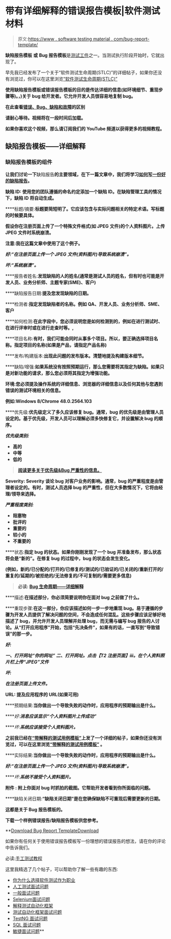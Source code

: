 # 带有详细解释的错误报告模板|软件测试材料

> 原文:[https://www . software testing material . com/bug-report-template/](https://www.softwaretestingmaterial.com/bug-report-template/)

**缺陷报告模板** **或** **Bug 报告模板**是[测试工件](https://www.softwaretestingmaterial.com/test-deliverables/)之一。当测试执行阶段开始时，它就出现了。

早先我已经发布了一个关于“软件测试生命周期(STLC)”的详细帖子，如果你还没有浏览过，你可以在这里浏览[“软件测试生命周期(STLC)”](https://www.softwaretestingmaterial.com/stlc-software-testing-life-cycle/)

**使用缺陷报告模板或错误报告模板的目的是传达详细的信息(如环境细节、重现步骤等)。，)关于 bug 给开发者。它允许开发人员很容易地复制 bug。**

**在此查看[错误、Bug、缺陷和故障](https://www.softwaretestingmaterial.com/difference-between-defect-bug-error-and-failure/)的区别**

**请耐心等待。视频将在一段时间后加载。**

**如果你喜欢这个视频，那么请订阅我们的 YouTube 频道以获得更多的视频教程。**

## ****缺陷报告模板——详细解释****

### ****缺陷报告模板的组件****

**让我们讨论一下**缺陷报告**的主要领域，在下一篇文章中，我们将学习[如何写一份好的缺陷报告](https://www.softwaretestingmaterial.com/write-good-bug-report/)。**

****缺陷 ID:** 使用您的团队遵循的命名约定添加一个缺陷 ID。在缺陷管理工具的情况下，缺陷 ID 将自动生成。**

****标题/摘要:**标题要简短明了。它应该包含与实际问题相关的特定术语。写标题的时候要具体。**

**假设你在注册页面上传了一个特殊文件格式(如 JPEG 文件)的个人资料图片。上传 JPEG 文件时系统崩溃。**

**注意:我在这篇文章中使用了这个例子。**

*****好:**“在注册页面上传一个 JPEG 文件(资料图片)导致系统崩溃”。***

*****坏:**“系统崩溃”。***

****报告者姓名:**发现缺陷的人的姓名(通常是测试人员的姓名，但有时也可能是开发人员、业务分析师、主题专家(SME)、客户)**

****缺陷报告日期:**提及您发现缺陷的日期。**

****检测者:**指定发现缺陷者的名称。例如 QA、开发人员、业务分析师、SME、客户**

****如何检测:**在此字段中，您必须说明您是如何检测到的，例如在进行测试时、在进行评审时或在进行走查时等。,**

****项目名称:**有时，我们可能会同时从事多个项目。所以，要正确选择项目名称。指定项目的名称(如果是产品，请指定产品名称)**

****发布/构建版本:**出现此问题的发布版本。清楚地提及构建版本细节。**

****缺陷/增强:**如果系统没有按照预期运行，那么您需要将其指定为缺陷。如果只是对新功能的请求，那么您必须将其指定为增强功能。**

**环境:您必须提及操作系统的详细信息、浏览器的详细信息以及任何其他与您遇到错误的测试环境相关的信息。**

**例如:Windows 8/Chrome 48.0.2564.103**

****优先级:**优先级定义了多久应该修复 bug。通常，bug 的优先级是由管理人员设定的。基于优先级，开发人员可以理解必须多快修复它，并设置解决 bug 的顺序。**

*****优先级类别:*****

*   **高的**
*   **中等**
*   **低的**

> **[阅读更多关于优先级&Bug 严重性的信息。](https://www.softwaretestingmaterial.com/what-is-the-difference-between-severity-and-priority-in-software-testing/)**

****Severity:** Severity 谈论 bug 对客户业务的影响。通常，bug 的严重程度是由管理者设定的。有时，测试人员选择 bug 的严重性，但在大多数情况下，它将由经理/领导来选择。**

*****严重程度类别:*****

*   **阻塞物**
*   **批评的**
*   **重要的**
*   **较小的**
*   **不重要的**

****状态:**指定 bug 的状态。如果你刚刚发现了一个 bug 并准备发布，那么状态将会是“新的”。在修复 bug 的过程中，bug 的状态会发生变化。**

**(例如，新的/已分配的/打开的/已修复的/测试的/已验证的/已关闭的/重新打开的/重复的/延期的/被拒绝的/无法修复的/不可复制的/需要更多信息)**

> **必读: [Bug 生命周期——详细解释](https://www.softwaretestingmaterial.com/bug-life-cycle/)**

****描述:**在描述部分，你必须简要说明你在面对 bug 之前做了什么。**

****重现步骤:**在这一部分，你应该描述如何一步一步地重现 bug。易于遵循的步骤为开发人员提供了解决问题的空间，不会造成任何混乱。这些步骤应该足够好地描述了 bug，并允许开发人员理解并处理 bug，而无需与编写 bug 报告的人讨论。从“打开应用程序”开始，包括“先决条件”，如果有的话，一直写到“导致错误”的那一步。**

*****好:*****

***一、打开网址“你的网址”
二、打开网址。点击【T2 注册页面】iii。在个人资料照片栏上传“JPEG”文件***

*****坏:*****

***在注册页面上传文件。***

****URL:** 提及应用程序的 URL(如果可用)**

****预期结果:**当你做出一个导致失败的动作时，应用程序的预期输出是什么。**

*****好:**消息应该显示“个人资料图片上传成功”***

*****坏:**系统应该接受个人资料图片。***

**之前我已经在[“带解释的测试用例模板”](https://www.softwaretestingmaterial.com/test-case-template-with-explanation/)上发了一个详细的帖子，如果你还没有浏览过，可以在这里浏览[“带解释的测试用例模板”](https://www.softwaretestingmaterial.com/test-case-template-with-explanation/) 。**

****实际结果:**当你做出一个导致失败的动作时，应用程序的预期输出是什么。**

*****好:**“在注册页面上传一个 JPEG 文件(资料图片)导致系统崩溃”。***

*****坏:**系统不接受个人资料图片。***

****附件** **:** 附上你面对 bug 时抓拍的截图。它帮助开发者看到你所面临的问题。**

****缺陷关闭日期:**“缺陷关闭日期”是在您确保缺陷不可重现后需要更新的日期。**

**这都是关于 **Bug 报告模板的。****

**下载一个样例错误报告/缺陷报告模板供您参考。**

**[Download Bug Report Template](http://bit.ly/ResourceDownload)[Download](http://bit.ly/ResourceDownload)

如果你有任何关于使用错误报告模板写一份理想的错误报告的想法，请在你的评论中告诉我们。

必读:[手工测试教程](https://www.softwaretestingmaterial.com/manual-testing-tutorial/)

这里我精选了几个帖子，可以帮助你了解一些有趣的东西:

*   [你为什么选择软件测试作为职业](https://www.softwaretestingmaterial.com/choose-software-testing-as-a-career/)
*   [人工测试面试问题](https://www.softwaretestingmaterial.com/100-software-testing-interview-questions/)
*   [一般面试问题](https://www.softwaretestingmaterial.com/6-important-interview-questions/)
*   [Selenium面试问题](https://www.softwaretestingmaterial.com/selenium-interview-questions/)
*   [解释测试自动化框架](https://www.softwaretestingmaterial.com/explain-test-automation-framework/)
*   [测试自动化框架面试问题](https://www.softwaretestingmaterial.com/test-automation-framework-interview-questions/)
*   [TestNG 面试问题](https://www.softwaretestingmaterial.com/testng-interview-questions/)
*   [SQL 面试问题](https://www.softwaretestingmaterial.com/sql-interview-questions/)
*   [敏捷面试问题](https://www.softwaretestingmaterial.com/agile-testing-interview-questions/)**